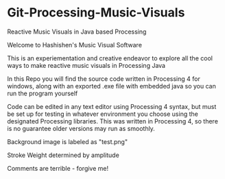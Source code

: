 # Git-Processing-Music-Visuals
Reactive Music Visuals in Java based Processing

Welcome to Hashishen's Music Visual Software

This is an experiementation and creative endeavor to explore all the cool ways to make reactive music visuals in Processing Java

In this Repo you will find the source code written in Processing 4 for windows, along with an exported .exe file with embedded java so you can run the program yourself

Code can be edited in any text editor using Processing 4 syntax, but must be set up for testing in whatever environment you choose using the designated Processing libraries. This was written in Processing 4, so there is no guarantee older versions may run as smoothly.

Background image is labeled as "test.png" 

Stroke Weight determined by amplitude

Comments are terrible - forgive me!
